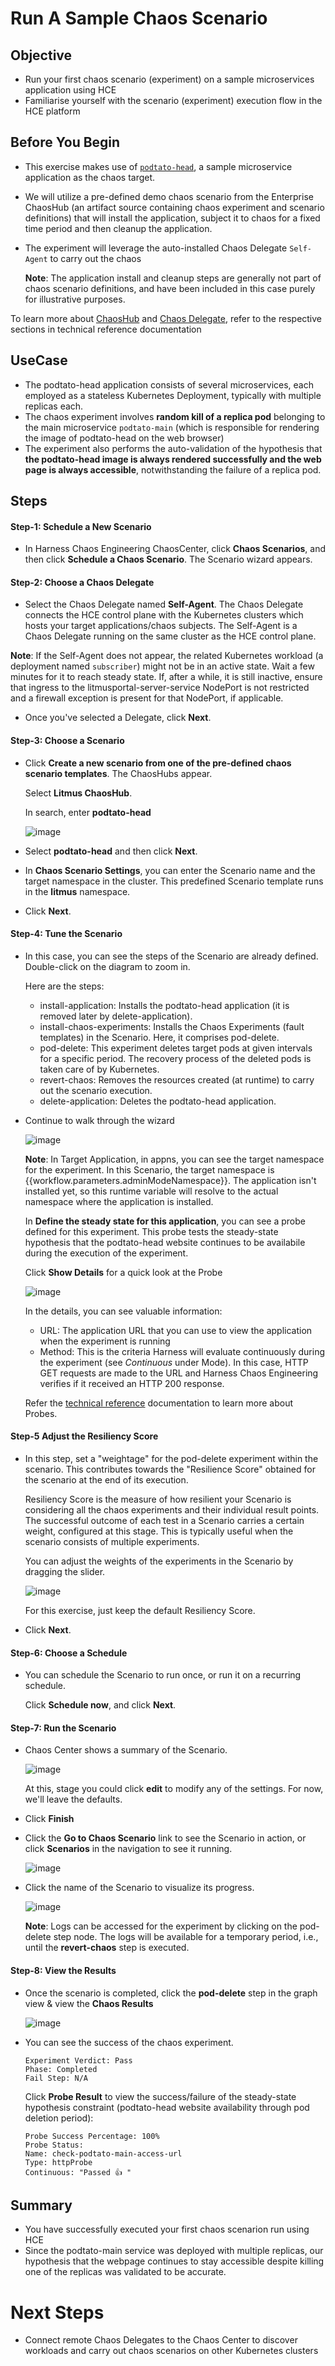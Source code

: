 # Run A Sample Chaos Scenario 

## Objective

- Run your first chaos scenario (experiment) on a sample microservices application using HCE  
- Familiarise yourself with the scenario (experiment) execution flow in the HCE platform

## Before You Begin

- This exercise makes use of [`podtato-head`](https://github.com/podtato-head/podtato-head), a sample microservice application as the chaos target.
- We will utilize a pre-defined demo chaos scenario from the Enterprise ChaosHub (an artifact source containing chaos experiment and scenario definitions) that will install the application, subject it to chaos for a fixed time period and then cleanup the application. 
- The experiment will leverage the auto-installed Chaos Delegate `Self-Agent` to carry out the chaos
 
  **Note**: The application install and cleanup steps are generally not part of chaos scenario definitions, and have been included in this case purely for illustrative purposes. 

To learn more about [ChaosHub](https://ksatchit.github.io/hce-docs-staging/technical-reference/content/placeholder/#summary) and [Chaos Delegate](https://ksatchit.github.io/hce-docs-staging/technical-reference/content/placeholder/#summary), refer to the respective sections in technical reference documentation

## UseCase 

- The podtato-head application consists of several microservices, each employed as a stateless Kubernetes Deployment, typically with multiple replicas each. 
- The chaos experiment involves **random kill of a replica pod** belonging to the main microservice `podtato-main` (which is responsible for rendering the  image of podtato-head on the web browser)
- The experiment also performs the auto-validation of the hypothesis that **the podtato-head image is always rendered successfully and the web page is always accessible**, notwithstanding the failure of a replica pod.

## Steps

#### Step-1: Schedule a New Scenario

- In Harness Chaos Engineering ChaosCenter, click **Chaos Scenarios**, and then click **Schedule a Chaos Scenario**. The Scenario wizard appears.

#### Step-2: Choose a Chaos Delegate

- Select the Chaos Delegate named **Self-Agent**. The Chaos Delegate connects the HCE control plane with the Kubernetes clusters which hosts your target applications/chaos subjects. The Self-Agent is a Chaos Delegate running on the same cluster as the HCE control plane. 

**Note**: If the Self-Agent does not appear, the related Kubernetes workload (a deployment named `subscriber`) might not be in an active state. Wait a few minutes for it to reach steady state. If, after a while, it is still inactive, ensure that ingress to the litmusportal-server-service NodePort is not restricted and a firewall exception is present for that NodePort, if applicable. 

- Once you've selected a Delegate, click **Next**.

#### Step-3: Choose a Scenario

- Click **Create a new scenario from one of the pre-defined chaos scenario templates**. The ChaosHubs appear.

  Select **Litmus ChaosHub**.

  In search, enter **podtato-head**

  ![image](https://user-images.githubusercontent.com/21166217/192180454-d5736e66-7e4a-49e0-9589-d1281abccf78.png)

- Select **podtato-head** and then click **Next**.

- In **Chaos Scenario Settings**, you can enter the Scenario name and the target namespace in the cluster. This predefined Scenario template runs in the **litmus** namespace.

- Click **Next**.

#### Step-4: Tune the Scenario

- In this case, you can see the steps of the Scenario are already defined. Double-click on the diagram to zoom in.

  Here are the steps:
  
  - install-application: Installs the podtato-head application (it is removed later by delete-application).
  - install-chaos-experiments: Installs the Chaos Experiments (fault templates) in the Scenario. Here, it comprises pod-delete.
  - pod-delete: This experiment deletes target pods at given intervals for a specific period. The recovery process of the deleted pods is taken care of by Kubernetes.
  - revert-chaos: Removes the resources created (at runtime) to carry out the scenario execution. 
  - delete-application: Deletes the podtato-head application.

- Continue to walk through the wizard 

  ![image](https://user-images.githubusercontent.com/21166217/192181248-f9f5fa2f-3e3c-4d30-b9c3-06de8c47198c.png)

  **Note**: In Target Application, in appns, you can see the target namespace for the experiment. In this Scenario, the target namespace is {{workflow.parameters.adminModeNamespace}}. The application isn't installed yet, so this runtime variable will resolve to the actual namespace where the application is installed.
  
  In **Define the steady state for this application**, you can see a probe defined for this experiment. This probe tests the steady-state hypothesis that the podtato-head website continues to be availabile during the execution of the experiment. 
  
  Click **Show Details** for a quick look at the Probe
  
  ![image](https://user-images.githubusercontent.com/21166217/192181621-29eb8c17-9e8a-41b9-b104-de01e60ff4e0.png)

  In the details, you can see valuable information:

  - URL: The application URL that you can use to view the application when the experiment is running
  - Method: This is the criteria Harness will evaluate continuously during the experiment (see *Continuous* under Mode). In this case, HTTP GET requests are made to the URL and Harness Chaos Engineering verifies if it received an HTTP 200 response.

  Refer the [technical reference](https://ksatchit.github.io/hce-docs-staging/technical-reference/content/placeholder/) documentation to learn more about Probes. 
  
#### Step-5 Adjust the Resiliency Score

- In this step, set a "weightage" for the pod-delete experiment within the scenario. This contributes towards the "Resilience Score" obtained for the scenario at the end of its execution. 
 
  Resiliency Score is the measure of how resilient your Scenario is considering all the chaos experiments and their individual result points. The successful outcome of each test in a Scenario carries a certain weight, configured at this stage. This is typically useful when the scenario consists of multiple experiments. 
  
  You can adjust the weights of the experiments in the Scenario by dragging the slider.
  
  ![image](https://user-images.githubusercontent.com/21166217/192182365-badc9b51-eeb8-4cdb-8e23-2e4f286b29f0.png)

  For this exercise, just keep the default Resiliency Score.
  
- Click **Next**.

#### Step-6: Choose a Schedule

- You can schedule the Scenario to run once, or run it on a recurring schedule.

  Click **Schedule now**, and click **Next**.

#### Step-7: Run the Scenario 

- Chaos Center shows a summary of the Scenario.

  ![image](https://user-images.githubusercontent.com/21166217/192182503-3a05e6ab-d969-410a-b95e-13d387ff80bc.png)
  
  At this, stage you could click **edit** to modify any of the settings. For now, we'll leave the defaults. 

- Click **Finish**

- Click the **Go to Chaos Scenario** link to see the Scenario in action, or click **Scenarios** in the navigation to see it running.

  ![image](https://user-images.githubusercontent.com/21166217/192182913-46c1d32b-650a-4e37-b7a7-51d0bef3f6f0.png)
  
- Click the name of the Scenario to visualize its progress.
  
  ![image](https://user-images.githubusercontent.com/21166217/192183040-f75a14a9-06a6-4216-bb25-80b4f85c2ee1.png)  
  
  **Note**: Logs can be accessed for the experiment by clicking on the pod-delete step node. The logs will be available
  for a temporary period, i.e., until the **revert-chaos** step is executed. 

#### Step-8: View the Results

- Once the scenario is completed, click the **pod-delete** step in the graph view & view the **Chaos Results** 

  ![image](https://user-images.githubusercontent.com/21166217/192183736-3a28c94c-6919-47b6-84a0-459ca3c78e38.png)

- You can see the success of the chaos experiment.

  ```
  Experiment Verdict: Pass
  Phase: Completed
  Fail Step: N/A
  ```
  
  Click **Probe Result** to view the success/failure of the steady-state hypothesis constraint (podtato-head website availability through pod deletion period):
  
  ```
  Probe Success Percentage: 100%
  Probe Status: 
  Name: check-podtato-main-access-url
  Type: httpProbe
  Continuous: "Passed 👍 "
  ```
  
## Summary

- You have successfully executed your first chaos scenarion run using HCE
- Since the podtato-main service was deployed with multiple replicas, our hypothesis that the webpage continues to stay accessible despite killing one of the replicas was validated to be accurate. 

# Next Steps

- Connect remote Chaos Delegates to the Chaos Center to discover workloads and carry out chaos scenarios on other Kubernetes clusters 
